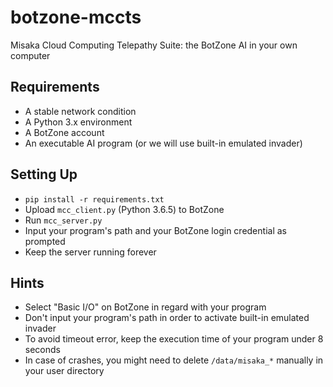 # botzone-mccts

Misaka Cloud Computing Telepathy Suite: the BotZone AI in your own computer

## Requirements

- A stable network condition
- A Python 3.x environment
- A BotZone account
- An executable AI program (or we will use built-in emulated invader)

## Setting Up

- `pip install -r requirements.txt`
- Upload `mcc_client.py` (Python 3.6.5) to BotZone
- Run `mcc_server.py`
- Input your program's path and your BotZone login credential as prompted
- Keep the server running forever

## Hints

- Select "Basic I/O" on BotZone in regard with your program
- Don't input your program's path in order to activate built-in emulated invader
- To avoid timeout error, keep the execution time of your program under 8 seconds
- In case of crashes, you might need to delete `/data/misaka_*` manually in your user directory
